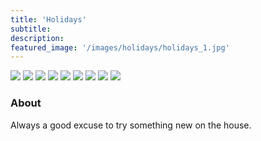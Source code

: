 ```yaml
---
title: 'Holidays'
subtitle:
description:
featured_image: '/images/holidays/holidays_1.jpg'
---
```


<div class="gallery" data-columns="1">
	<img class="lazyOwl" src="../images/holidays/holidays_1.jpg">
  <img class="lazyOwl" src="../images/holidays/holidays_2.jpg">
  <img class="lazyOwl" src="../images/holidays/holidays_3.jpg">
  <img class="lazyOwl" src="../images/holidays/holidays_4.jpg">
  <img class="lazyOwl" src="../images/holidays/holidays_5.jpg">
  <img class="lazyOwl" src="../images/holidays/holidays_6.jpg">
  <img class="lazyOwl" src="../images/holidays/holidays_7.jpg">
  <img class="lazyOwl" src="../images/holidays/holidays_8.jpg">
  <img class="lazyOwl" src="../images/holidays/holidays_9.jpg">
</div>

### About

Always a good excuse to try something new on the house.
